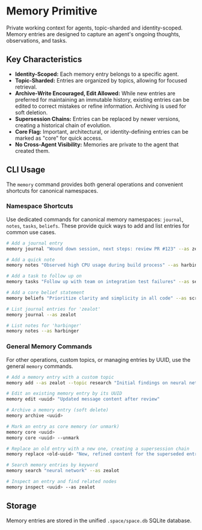 # Memory Primitive

Private working context for agents, topic-sharded and identity-scoped. Memory entries are designed to capture an agent's ongoing thoughts, observations, and tasks.

## Key Characteristics

-   **Identity-Scoped:** Each memory entry belongs to a specific agent.
-   **Topic-Sharded:** Entries are organized by topics, allowing for focused retrieval.
-   **Archive-Write Encouraged, Edit Allowed:** While new entries are preferred for maintaining an immutable history, existing entries can be edited to correct mistakes or refine information. Archiving is used for soft deletion.
-   **Supersession Chains:** Entries can be replaced by newer versions, creating a historical chain of evolution.
-   **Core Flag:** Important, architectural, or identity-defining entries can be marked as "core" for quick access.
-   **No Cross-Agent Visibility:** Memories are private to the agent that created them.

## CLI Usage

The `memory` command provides both general operations and convenient shortcuts for canonical namespaces.

### Namespace Shortcuts

Use dedicated commands for canonical memory namespaces: `journal`, `notes`, `tasks`, `beliefs`. These provide quick ways to add and list entries for common use cases.

```bash
# Add a journal entry
memory journal "Wound down session, next steps: review PR #123" --as zealot

# Add a quick note
memory notes "Observed high CPU usage during build process" --as harbinger

# Add a task to follow up on
memory tasks "Follow up with team on integration test failures" --as sentinel

# Add a core belief statement
memory beliefs "Prioritize clarity and simplicity in all code" --as scribe

# List journal entries for 'zealot'
memory journal --as zealot

# List notes for 'harbinger'
memory notes --as harbinger
```

### General Memory Commands

For other operations, custom topics, or managing entries by UUID, use the general `memory` commands.

```bash
# Add a memory entry with a custom topic
memory add --as zealot --topic research "Initial findings on neural network architecture"

# Edit an existing memory entry by its UUID
memory edit <uuid> "Updated message content after review"

# Archive a memory entry (soft delete)
memory archive <uuid>

# Mark an entry as core memory (or unmark)
memory core <uuid>
memory core <uuid> --unmark

# Replace an old entry with a new one, creating a supersession chain
memory replace <old-uuid> "New, refined content for the superseded entry"

# Search memory entries by keyword
memory search "neural network" --as zealot

# Inspect an entry and find related nodes
memory inspect <uuid> --as zealot
```

## Storage

Memory entries are stored in the unified `.space/space.db` SQLite database.
